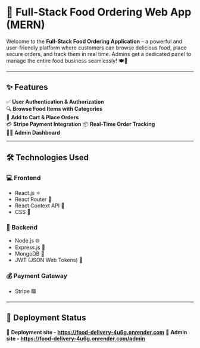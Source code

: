 # 🍔 Full-Stack Food Ordering Web App (MERN)

Welcome to the **Full-Stack Food Ordering Application** – a powerful and user-friendly platform where customers can browse delicious food, place secure orders, and track them in real time. Admins get a dedicated panel to manage the entire food business seamlessly! 🍽️🚀

---

## ✨ Features

✅ **User Authentication & Authorization**  
🔍 **Browse Food Items with Categories**  
🛒 **Add to Cart & Place Orders**  
💳 **Stripe Payment Integration** 
📦 **Real-Time Order Tracking**  
🧑‍🍳 **Admin Dashboard** 

---

## 🛠️ Technologies Used

### 💻 Frontend
- React.js ⚛️  
- React Router 🚦  
- React Context API 🧠  
- CSS 🎨  

### 🧠 Backend
- Node.js 🌐  
- Express.js 🚂  
- MongoDB 🍃  
- JWT (JSON Web Tokens) 🔐  

### 💰 Payment Gateway
- Stripe 🟪

---

## 🚀 Deployment Status
🛑 **Deployment site - https://food-delivery-4u6g.onrender.com**
🛑 **Admin site - https://food-delivery-4u6g.onrender.com/admin**


